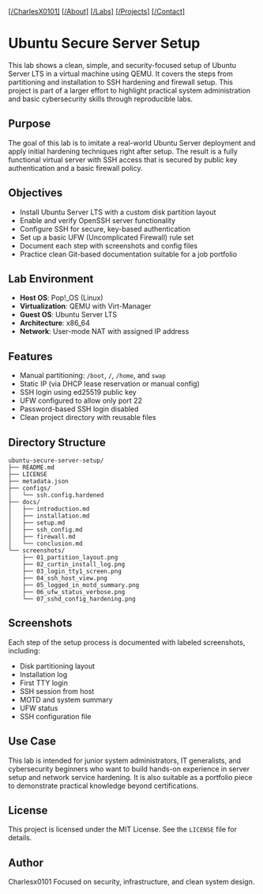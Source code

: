 [[/CharlesX0101]](https://charlesx0101.com/) [[/About]](http://charlesx0101.com/about) [[/Labs]](https://charlesx0101.com/labs) [[/Projects]](https://charlesx0101.com/projects) [[/Contact]](https://charlesx0101.com/contact) 

# Ubuntu Secure Server Setup

This lab shows a clean, simple, and security-focused setup of Ubuntu Server LTS in a virtual machine using QEMU. It covers the steps from partitioning and installation to SSH hardening and firewall setup. This project is part of a larger effort to highlight practical system administration and basic cybersecurity skills through reproducible labs.


## Purpose

The goal of this lab is to imitate a real-world Ubuntu Server deployment and apply initial hardening techniques right after setup. The result is a fully functional virtual server with SSH access that is secured by public key authentication and a basic firewall policy.

## Objectives

- Install Ubuntu Server LTS with a custom disk partition layout
- Enable and verify OpenSSH server functionality
- Configure SSH for secure, key-based authentication
- Set up a basic UFW (Uncomplicated Firewall) rule set
- Document each step with screenshots and config files
- Practice clean Git-based documentation suitable for a job portfolio

## Lab Environment

- **Host OS**: Pop!_OS (Linux)
- **Virtualization**: QEMU with Virt-Manager
- **Guest OS**: Ubuntu Server LTS
- **Architecture**: x86_64
- **Network**: User-mode NAT with assigned IP address

## Features

- Manual partitioning: `/boot`, `/`, `/home`, and `swap`
- Static IP (via DHCP lease reservation or manual config)
- SSH login using ed25519 public key
- UFW configured to allow only port 22
- Password-based SSH login disabled
- Clean project directory with reusable files

## Directory Structure

```
ubuntu-secure-server-setup/
├── README.md
├── LICENSE
├── metadata.json
├── configs/
│   └── ssh.config.hardened
├── docs/
│   ├── introduction.md
│   ├── installation.md
│   ├── setup.md
│   ├── ssh_config.md
│   ├── firewall.md
│   └── conclusion.md
└── screenshots/
    ├── 01_partition_layout.png
    ├── 02_curtin_install_log.png
    ├── 03_login_tty1_screen.png
    ├── 04_ssh_host_view.png
    ├── 05_logged_in_motd_summary.png
    ├── 06_ufw_status_verbose.png
    └── 07_sshd_config_hardening.png

```

## Screenshots

Each step of the setup process is documented with labeled screenshots, including:

- Disk partitioning layout
- Installation log
- First TTY login
- SSH session from host
- MOTD and system summary
- UFW status
- SSH configuration file

## Use Case

This lab is intended for junior system administrators, IT generalists, and cybersecurity beginners who want to build hands-on experience in server setup and network service hardening. It is also suitable as a portfolio piece to demonstrate practical knowledge beyond certifications.

## License

This project is licensed under the MIT License. See the `LICENSE` file for details.

## Author

Charlesx0101
Focused on security, infrastructure, and clean system design.



